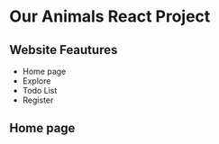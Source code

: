 # Our Animals React Project

## Website Feautures

- Home page
- Explore
- Todo List
- Register

## Home page
